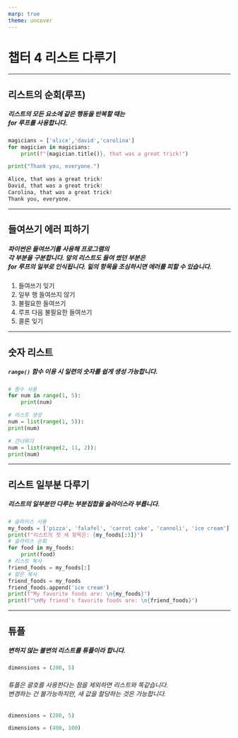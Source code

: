 ```yaml
---
marp: true
theme: uncover
---
```

# **챕터 4 리스트 다루기**
---
## **리스트의 순회(루프)**
##### 리스트의 모든 요소에 같은 행동을 반복할 때는 <br>for 루프를 사용합니다.
```python
magicians = ['alice','david','carolina']
for magician in magicians:
    print(f"{magician.title()}, that was a great trick!")

print("Thank you, everyone.")

Alice, that was a great trick!
David, that was a great trick!
Carolina, that was a great trick!
Thank you, everyone.
```
---
## **들여쓰기 에러 피하기**
##### 파이썬은 들여쓰기를 사용해 프로그램의 <br>각 부분을 구분합니다. 앞의 리스트도 들여 썼던 부분은 <br>for 루프의 일부로 인식됩니다. 밑의 항목을 조심하시면 에러를 피할 수 있습니다.

1. 들여쓰기 잊기
2. 일부 행 들여쓰지 않기
3. 불필요한 들여쓰기
4. 루프 다음 불필요한 들여쓰기
5. 콜론 잊기

---
## **숫자 리스트**
##### `range()` 함수 이용 시 일련의 숫자를 쉽게 생성 가능합니다.
```python
# 함수 사용
for num in range(1, 5):
    print(num)

# 리스트 생성
num = list(range(1, 5)):
print(num)

# 건너뛰기
num = list(range(2, 11, 2)):
print(num)
```
---
## **리스트 일부분 다루기**
##### 리스트의 일부분만 다루는 부분집합을 슬라이스라 부릅니다.
```python
# 슬라이스 사용
my_foods = ['pizza', 'falafel', 'carrot cake', 'cannoli', 'ice cream']
print(f"리스트의 첫 세 항목은: {my_foods[:3]}")
# 슬라이스 순회
for food in my_foods:
    print(food)
# 리스트 복사
friend_foods = my_foods[:]
# 얕은 복사
friend_foods = my_foods
friend_foods.append('ice cream')
print(f"My favorite foods are: \n{my_foods}")
print(f"\nMy friend's favorite foods are: \n{friend_foods}")
```
---

## **튜플**
##### 변하지 않는 불변의 리스트를 튜플이라 합니다.
```python
dimensions = (200, 5)
```
###### 튜플은 괄호를 사용한다는 점을 제외하면 리스트와 똑같습니다.<br>변경하는 건 불가능하지만, 새 값을 할당하는 것은 가능합니다.
```python
dimensions = (200, 5)

dimensions = (400, 100)
```
